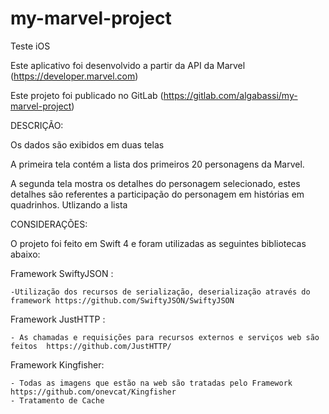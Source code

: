 # my-marvel-project

Teste iOS

Este aplicativo foi desenvolvido a partir da API da Marvel (https://developer.marvel.com) 

Este projeto foi publicado no GitLab (https://gitlab.com/algabassi/my-marvel-project)

DESCRIÇÃO: 

Os dados são exibidos em duas telas 

A primeira tela contém a lista dos primeiros 20 personagens da Marvel.

A segunda tela mostra os detalhes do personagem selecionado, estes detalhes são referentes a participação do personagem em histórias em quadrinhos. Utlizando a lista <comic>


CONSIDERAÇÕES: 

O projeto foi feito em Swift  4 e  foram utilizadas as seguintes bibliotecas abaixo:  

Framework  SwiftyJSON :

    -Utilização dos recursos de serialização, deserialização através do framework https://github.com/SwiftyJSON/SwiftyJSON

Framework  JustHTTP :

    - As chamadas e requisições para recursos externos e serviços web são feitos  https://github.com/JustHTTP/ 

Framework Kingfisher:

    - Todas as imagens que estão na web são tratadas pelo Framework https://github.com/onevcat/Kingfisher
    - Tratamento de Cache
    
    
    
